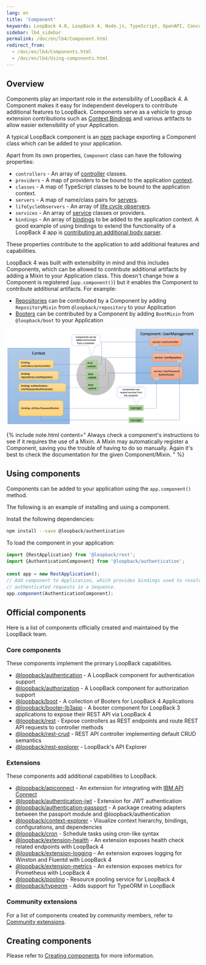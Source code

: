 ```yaml
---
lang: en
title: 'Component'
keywords: LoopBack 4.0, LoopBack 4, Node.js, TypeScript, OpenAPI, Concepts
sidebar: lb4_sidebar
permalink: /doc/en/lb4/Component.html
redirect_from:
  - /doc/en/lb4/Components.html
  - /doc/en/lb4/Using-components.html
---
```


## Overview

Components play an important role in the extensibility of LoopBack 4. A
Component makes it easy for independent developers to contribute additional
features to LoopBack. Components serve as a vehicle to group extension
contributions such as [Context Bindings](Context.md) and various artifacts to
allow easier extensibility of your Application.

A typical LoopBack component is an [npm](https://www.npmjs.com) package
exporting a Component class which can be added to your application.

Apart from its own properties, `Component` class can have the following
properties:

- `controllers` - An array of [controller](Controller.md) classes.
- `providers` - A map of providers to be bound to the application
  [context](Context.md).
- `classes` - A map of TypeScript classes to be bound to the application
  context.
- `servers` - A map of name/class pairs for [servers](Server.md).
- `lifeCycleObservers` - An array of [life cycle observers](Life-cycle.md).
- `services` - An array of [service](Service.md) classes or providers.
- `bindings` - An array of [bindings](Binding.md) to be added to the application
  context. A good example of using bindings to extend the functionality of a
  LoopBack 4 app is
  [contributing an additional body parser](Extending-request-body-parsing.html#contribute-a-body-parser-from-a-component).

These properties contribute to the application to add additional features and
capabilities.

LoopBack 4 was built with extensibility in mind and this includes Components,
which can be allowed to contribute additional artifacts by adding a Mixin to
your Application class. This doesn't change how a Component is registered
(`app.component()`) but it enables the Component to contribute additional
artifacts. For example:

- [Repositories](Repository.md) can be contributed by a Component by adding
  `RepositoryMixin` from `@loopback/repository` to your Application
- [Booters](Booting-an-Application.md#booters) can be contributed by a Component
  by adding `BootMixin` from `@loopback/boot` to your Application

![Components](imgs/loopback-component.png)

{% include note.html content="
Always check a component's instructions to see if it requires the use
of a Mixin. A Mixin may automatically register a Component, saving you the
trouble of having to do so manually. Again it's best to check the documentation
for the given Component/Mixin.
" %}

## Using components

Components can be added to your application using the `app.component()` method.

The following is an example of installing and using a component.

Install the following dependencies:

```sh
npm install --save @loopback/authentication
```

To load the component in your application:

```ts
import {RestApplication} from '@loopback/rest';
import {AuthenticationComponent} from '@loopback/authentication';

const app = new RestApplication();
// Add component to Application, which provides bindings used to resolve
// authenticated requests in a Sequence.
app.component(AuthenticationComponent);
```

## Official components

Here is a list of components officially created and maintained by the LoopBack
team.

### Core components

These components implement the primary LoopBack capabilities.

- [@loopback/authentication](https://github.com/strongloop/loopback-next/tree/master/packages/authentication) -
  A LoopBack component for authentication support
- [@loopback/authorization](https://github.com/strongloop/loopback-next/tree/master/packages/authorization) -
  A LoopBack component for authorization support
- [@loopback/boot](https://github.com/strongloop/loopback-next/tree/master/packages/boot) -
  A collection of Booters for LoopBack 4 Applications
- [@loopback/booter-lb3app](https://github.com/strongloop/loopback-next/tree/master/packages/booter-lb3app) -
  A booter component for LoopBack 3 applications to expose their REST API via
  LoopBack 4
- [@loopback/rest](https://github.com/strongloop/loopback-next/tree/master/packages/rest) -
  Expose controllers as REST endpoints and route REST API requests to controller
  methods
- [@loopback/rest-crud](https://github.com/strongloop/loopback-next/tree/master/packages/rest-crud) -
  REST API controller implementing default CRUD semantics
- [@loopback/rest-explorer](https://github.com/strongloop/loopback-next/tree/master/packages/rest-explorer) -
  LoopBack's API Explorer

### Extensions

These components add additional capabilities to LoopBack.

- [@loopback/apiconnect](https://github.com/strongloop/loopback-next/tree/master/extensions/apiconnect) -
  An extension for integrating with
  [IBM API Connect](https://www.ibm.com/cloud/api-connect)
- [@loopback/authentication-jwt](https://github.com/strongloop/loopback-next/tree/master/extensions/authentication-jwt) -
  Extension for JWT authentication
- [@loopback/authentication-passport](https://github.com/strongloop/loopback-next/tree/master/extensions/authentication-passport) -
  A package creating adapters between the passport module and
  @loopback/authentication
- [@loopback/context-explorer](https://github.com/strongloop/loopback-next/tree/master/extensions/context-explorer) -
  Visualize context hierarchy, bindings, configurations, and dependencies
- [@loopback/cron](https://github.com/strongloop/loopback-next/tree/master/extensions/cron) -
  Schedule tasks using cron-like syntax
- [@loopback/extension-health](https://github.com/strongloop/loopback-next/tree/master/extensions/health) -
  An extension exposes health check related endpoints with LoopBack 4
- [@loopback/extension-logging](https://github.com/strongloop/loopback-next/tree/master/extensions/logging) -
  An extension exposes logging for Winston and Fluentd with LoopBack 4
- [@loopback/extension-metrics](https://github.com/strongloop/loopback-next/tree/master/extensions/metrics) -
  An extension exposes metrics for Prometheus with LoopBack 4
- [@loopback/pooling](https://github.com/strongloop/loopback-next/tree/master/extensions/pooling) -
  Resource pooling service for LoopBack 4
- [@loopback/typeorm](https://github.com/strongloop/loopback-next/tree/master/extensions/typeorm) -
  Adds support for TypeORM in LoopBack

### Community extensions

For a list of components created by community members, refer to
[Community extensions](./Community-extensions.html).

## Creating components

Please refer to [Creating components](Creating-components.md) for more
information.
